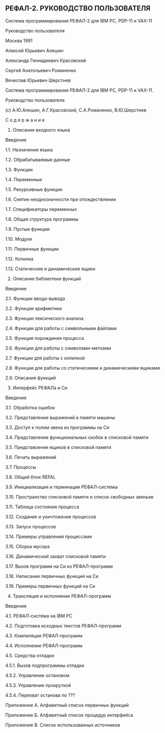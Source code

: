 РЕФАЛ-2. РУКОВОДСТВО ПОЛЬЗОВАТЕЛЯ
-------------------------------------

Система программирования РЕФАЛ-2 для IBM PC, PDP-11 и VAX-11

Руководство пользователя

Москва 1991

Алексей Юрьевич Алешин

Александр Геннадиевич Красовский

Сергей Анатольевич Романенко

Вячеслав Юрьевич Шерстнев

Система программирования РЕФАЛ-2 для IBM PC, PDP-11 и VAX-11.

Руководство пользователя

(c) А.Ю.Алешин, А.Г.Красовский, С.А.Романенко, В.Ю.Шерстнев

С о д е р ж а н и е

1. Описание входного языка

Введение

1.1. Назначение языка

1.2. Обрабатываемые данные

1.3. Функции

1.4. Переменные

1.5. Рекурсивные функции

1.6. Снятие неоднозначности при отождествлении

1.7. Спецификаторы переменных

1.8. Общая структура программы

1.9. Пустые функции

1.10. Модули

1.11. Первичные функции

1.12. Копилка

1.13. Статические и динамические ящики

2. Описание библиотеки функций

Введение

2.1. Функции ввода-вывода

2.2. Функции арифметики

2.3. Функции лексического анализа

2.4. Функции для работы с символьными файлами

2.5. Функция порождения процесса

2.6. Функции для работы с символами-метками

2.7. Функции для работы с копилкой

2.8. Функции для работы со статическими и динамическими ящиками

2.9. Описание функций

3. Интерфейс РЕФАЛа и Си

Введение

3.1. Обработка ошибок

3.2. Представление выражений в памяти машины

3.3. Доступ к полям звена из программы на Си

3.4. Представление функциональных скобок в списковой памяти

3.5. Представоение ящиков в списковой памяти

3.6. Печать выражений

3.7. Процессы

3.8. Общий блок REFAL

3.9. Инициализация и терминация РЕФАЛ-системы

3.10. Пространство списковой памяти и список свободных звеньев

3.11. Таблица состояния процесса

3.12. Создание и уничтожение процессов

3.13. Запуск процессов

3.14. Примеры управления процессами

3.15. Сборка мусора

3.16. Динамический захват списковой памяти

3.17. Вызов программ на Си из РЕФАЛ-программ

3.18. Написание первичных функций на Си

3.19. Примеры первичных функций на Си

4. Трансляция и исполнение РЕФАЛ-программ

Введение

4.1. РЕФАЛ-система на IBM PC

4.2. Подготовка исходных текстов РЕФАЛ-программ

4.3. Компиляция РЕФАЛ-программ

4.4. Исполнение РЕФАЛ-программ

4.5. Средства отладки

4.5.1. Вызов подпрограммы отладки

4.5.2. Управление остановом

4.5.3. Управление прокруткой

4.5.4. Перехват останова по ???

Приложение А. Алфавитный список первичных функций

Приложение Б. Алфавитный список процедур интерфейса

Приложение В. Список использованных источников

